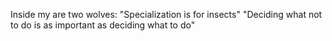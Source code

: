 Inside my are two wolves: "Specialization is for insects" "Deciding what not to do is as important as deciding what to do"

